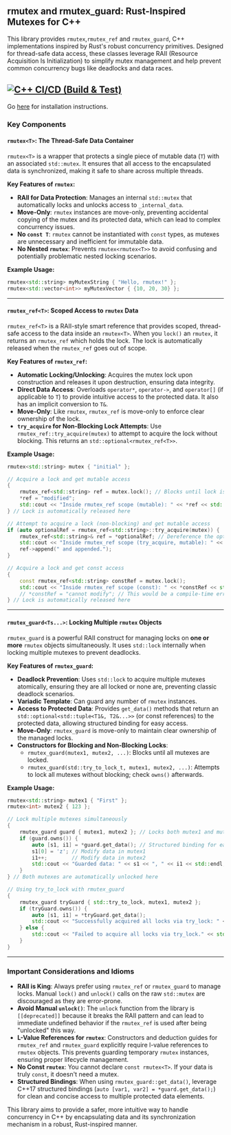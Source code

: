 ## rmutex and rmutex_guard: Rust-Inspired Mutexes for C++

This library provides `rmutex`,`rmutex_ref` and `rmutex_guard`, C++ implementations inspired by Rust's robust concurrency primitives. Designed for thread-safe data access, these classes leverage RAII (Resource Acquisition Is Initialization) to simplify mutex management and help prevent common concurrency bugs like deadlocks and data races.

[![C++ CI/CD (Build & Test)](https://github.com/tobe2098/rmutexpp/actions/workflows/build_and_test.yml/badge.svg)](https://github.com/tobe2098/rmutexpp/actions/workflows/build_and_test.yml)
---

Go [here](./Install.md) for installation instructions.

### Key Components

#### `rmutex<T>`: The Thread-Safe Data Container

`rmutex<T>` is a wrapper that protects a single piece of mutable data (`T`) with an associated `std::mutex`. It ensures that all access to the encapsulated data is synchronized, making it safe to share across multiple threads.

**Key Features of `rmutex`:**

* **RAII for Data Protection**: Manages an internal `std::mutex` that automatically locks and unlocks access to `_internal_data`.
* **Move-Only**: `rmutex` instances are move-only, preventing accidental copying of the mutex and its protected data, which can lead to complex concurrency issues.
* **No `const T`**: `rmutex` cannot be instantiated with `const` types, as mutexes are unnecessary and inefficient for immutable data.
* **No Nested `rmutex`**: Prevents `rmutex<rmutex<T>>` to avoid confusing and potentially problematic nested locking scenarios.

**Example Usage:**

```cpp
rmutex<std::string> myMutexString { "Hello, rmutex!" };
rmutex<std::vector<int>> myMutexVector { {10, 20, 30} };
```

---

#### `rmutex_ref<T>`: Scoped Access to `rmutex` Data

`rmutex_ref<T>` is a RAII-style smart reference that provides scoped, thread-safe access to the data inside an `rmutex<T>`. When you `lock()` an `rmutex`, it returns an `rmutex_ref` which holds the lock. The lock is automatically released when the `rmutex_ref` goes out of scope.

**Key Features of `rmutex_ref`:**

* **Automatic Locking/Unlocking**: Acquires the mutex lock upon construction and releases it upon destruction, ensuring data integrity.
* **Direct Data Access**: Overloads `operator*`, `operator->`, and `operator[]` (if applicable to `T`) to provide intuitive access to the protected data. It also has an implicit conversion to `T&`.
* **Move-Only**: Like `rmutex`, `rmutex_ref` is move-only to enforce clear ownership of the lock.
* **`try_acquire` for Non-Blocking Lock Attempts**: Use `rmutex_ref::try_acquire(mutex)` to attempt to acquire the lock without blocking. This returns an `std::optional<rmutex_ref<T>>`.

**Example Usage:**

```cpp
rmutex<std::string> mutex { "initial" };

// Acquire a lock and get mutable access
{
    rmutex_ref<std::string> ref = mutex.lock(); // Blocks until lock is acquired
    *ref = "modified";
    std::cout << "Inside rmutex_ref scope (mutable): " << *ref << std::endl;
} // Lock is automatically released here

// Attempt to acquire a lock (non-blocking) and get mutable access
if (auto optionalRef = rmutex_ref<std::string>::try_acquire(mutex)) {
    rmutex_ref<std::string>& ref = *optionalRef; // Dereference the optional
    std::cout << "Inside rmutex_ref scope (try_acquire, mutable): " << ref->length() << std::endl;
    ref->append(" and appended.");
}

// Acquire a lock and get const access
{
    const rmutex_ref<std::string> constRef = mutex.lock();
    std::cout << "Inside rmutex_ref scope (const): " << *constRef << std::endl;
    // *constRef = "cannot modify"; // This would be a compile-time error
} // Lock is automatically released here
```

---

#### `rmutex_guard<Ts...>`: Locking Multiple `rmutex` Objects

`rmutex_guard` is a powerful RAII construct for managing locks on **one or more** `rmutex` objects simultaneously. It uses `std::lock` internally when locking multiple mutexes to prevent deadlocks.

**Key Features of `rmutex_guard`:**

* **Deadlock Prevention**: Uses `std::lock` to acquire multiple mutexes atomically, ensuring they are all locked or none are, preventing classic deadlock scenarios.
* **Variadic Template**: Can guard any number of `rmutex` instances.
* **Access to Protected Data**: Provides `get_data()` methods that return an `std::optional<std::tuple<T1&, T2&...>>` (or const references) to the protected data, allowing structured binding for easy access.
* **Move-Only**: `rmutex_guard` is move-only to maintain clear ownership of the managed locks.
* **Constructors for Blocking and Non-Blocking Locks**:
    * `rmutex_guard(mutex1, mutex2, ...)`: Blocks until all mutexes are locked.
    * `rmutex_guard(std::try_to_lock_t, mutex1, mutex2, ...)`: Attempts to lock all mutexes without blocking; check `owns()` afterwards.

**Example Usage:**

```cpp
rmutex<std::string> mutex1 { "First" };
rmutex<int> mutex2 { 123 };

// Lock multiple mutexes simultaneously
{
    rmutex_guard guard { mutex1, mutex2 }; // Locks both mutex1 and mutex2
    if (guard.owns()) {
        auto [s1, i1] = *guard.get_data(); // Structured binding for easy access
        s1[0] = 'z'; // Modify data in mutex1
        i1++;        // Modify data in mutex2
        std::cout << "Guarded data: " << s1 << ", " << i1 << std::endl;
    }
} // Both mutexes are automatically unlocked here

// Using try_to_lock with rmutex_guard
{
    rmutex_guard tryGuard { std::try_to_lock, mutex1, mutex2 };
    if (tryGuard.owns()) {
        auto [s1, i1] = *tryGuard.get_data();
        std::cout << "Successfully acquired all locks via try_lock: " << s1 << ", " << i1 << std::endl;
    } else {
        std::cout << "Failed to acquire all locks via try_lock." << std::endl;
    }
}
```

---

### Important Considerations and Idioms

* **RAII is King**: Always prefer using `rmutex_ref` or `rmutex_guard` to manage locks. Manual `lock()` and `unlock()` calls on the raw `std::mutex` are discouraged as they are error-prone.
* **Avoid Manual `unlock()`**: The `unlock` function from the library is `[[deprecated]]` because it breaks the RAII pattern and can lead to immediate undefined behavior if the `rmutex_ref` is used after being "unlocked" this way.
* **L-Value References for `rmutex`**: Constructors and deduction guides for `rmutex_ref` and `rmutex_guard` explicitly require l-value references to `rmutex` objects. This prevents guarding temporary `rmutex` instances, ensuring proper lifecycle management.
* **No Const `rmutex`**: You cannot declare `const rmutex<T>`. If your data is truly `const`, it doesn't need a mutex.
* **Structured Bindings**: When using `rmutex_guard::get_data()`, leverage C++17 structured bindings (`auto [var1, var2] = *guard.get_data();`) for clean and concise access to multiple protected data elements.

This library aims to provide a safer, more intuitive way to handle concurrency in C++ by encapsulating data and its synchronization mechanism in a robust, Rust-inspired manner.
